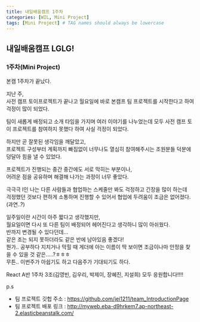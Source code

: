 ```yaml
---
title: 내일배움캠프 1주차
categories: [WIL, Mini Project]
tags: [Mini Project] # TAG names should always be lowercase
---
```


## 내일배움캠프 LGLG!

### 1주차(Mini Project)

본캠 1주차가 끝났다.

지난 주,<br>
사전 캠프 토이프로젝트가 끝나고 월요일에 바로 본캠프 팀 프로젝트를 시작한다고 하여 걱정이 많이 되었다.

팀이 새롭게 배정되고 소개 타임을 가지며 여러 이야기를 나누었는데 모두 사전 캠프 토이 프로젝트를 참여하지 못했다 하여 사실 걱정이 되었다.

하지만 곧 잘못된 생각임을 깨달았고,<br>
프로젝트 구성부터 계획까지 빠짐없이 너무나도 열심히 참여해주시는 조원분들 덕분에 덩달아 힘을 낼 수 있었다.

프로젝트가 진행되는 중간 중간에도 서로 막히는 부분이나,<br>
어려운 점을 공유하며 해결해 나가는 과정이 너무 좋았다.

극극극 I인 나는 다른 사람들과 협업하는 스케줄만 봐도 걱정하고 긴장을 많이 하는데<br>
걱정했던 것보다 편하게 소통하며 진행할 수 있어서 협업에 두려움이 조금은 없어졌다. (과연..?) <br>

일주일이란 시간이 아주 짧다고 생각했지만,<br>
월요일이면 다시 또 다른 팀이 배정되어 헤어진다고 생각하니 많이 아쉬웠다.<br>
반까지 변경될 수 있다던데...<br>
같은 조는 되지 못하더라도 같은 반에 남아있음 좋겠다!<br>
뭔가.. 공부하다 지치거나 막힐 때 게더에 아는 이름이 딱 보이면 조금이나마 안정을 찾을 수 있을 것 같은.....?ㅎㅎㅎ<br>
무튼.. 이번주가 아쉽기도 하고 다음주가 기대되기도 하다.

React A반 1주차 3조(김영빈, 김우리, 박제이, 장혜진, 지설희) 모두 응원합니다!!!!

p.s <br>

- 팀 프로젝트 깃헙 주소 : https://github.com/jei1211/team_IntroductionPage <br>
- 팀 프로젝트 배포 링크 : http://myweb.eba-d9hrkem7.ap-northeast-2.elasticbeanstalk.com/
